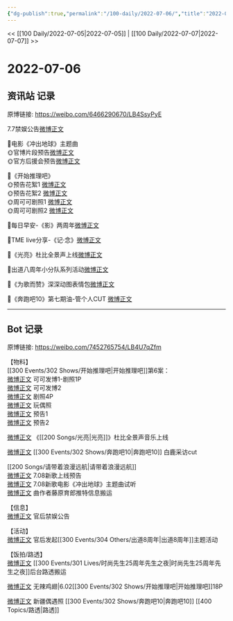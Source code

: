 ```yaml
---
{"dg-publish":true,"permalink":"/100-daily/2022-07-06/","title":"2022-07-06"}
---
```



<< [[100 Daily/2022-07-05\|2022-07-05]] | [[100 Daily/2022-07-07\|2022-07-07]] >>

# 2022-07-06

## 资讯站 记录

原博链接: https://weibo.com/6466290670/LB4SsyPyE

7.7禁娱公告[微博正文](https://m.weibo.cn/6466290670/4788369664772233)

🌟电影《冲出地球》主题曲  
🌞官博片段预告[微博正文](https://m.weibo.cn/6466290670/4788335858681998)  
🌞官方后援会预告[微博正文](https://m.weibo.cn/6466290670/4788338802036001)

🌟《开始推理吧》  
🌞预告花絮1 [微博正文](https://m.weibo.cn/6466290670/4788197919560001)  
🌞预告花絮2 [微博正文](https://m.weibo.cn/6466290670/4788195297857260)  
🌞周可可剧照1 [微博正文](https://m.weibo.cn/6466290670/4788175379108424)  
🌞周可可剧照2 [微博正文](https://m.weibo.cn/6466290670/4788194274970517)

🌟每日早安-《影》两周年[微博正文](https://m.weibo.cn/6466290670/4788141376929829)

🌟TME live分享-《记·念》[微博正文](https://m.weibo.cn/6466290670/4788246679127601)

🌟《光亮》杜比全景声上线[微博正文](https://m.weibo.cn/6466290670/4788278723084829)

🌟出道八周年小分队系列活动[微博正文](https://m.weibo.cn/6466290670/4788287627333579)

🌟《为歌而赞》深深动图表情包[微博正文](https://m.weibo.cn/6466290670/4788205399049093)

🌟《奔跑吧10》第七期油-管个人CUT [微博正文](https://m.weibo.cn/6466290670/4788276315293455)

---
## Bot 记录

原博链接: https://weibo.com/7452765754/LB4U7qZfm

【物料】  
[[300 Events/302 Shows/开始推理吧\|开始推理吧]]第6案：  
[微博正文](https://weibo.com/7736960489/LAZMtsBg2) 可可发博1-剧照1P  
[微博正文](https://weibo.com/7736960489/LB0WfzbkX) 可可发博2  
[微博正文](https://weibo.com/2162247381/LAZUFDZa4) 剧照4P  
[微博正文](https://weibo.com/2162247381/LB06peH4S) 玩偶照  
[微博正文](https://weibo.com/2162247381/LB0aAzvna) 预告1  
[微博正文](https://weibo.com/2162247381/LB0bNmhRc) 预告2

[微博正文](https://weibo.com/5626486614/LB1SHsZ78) 《[[200 Songs/光亮\|光亮]]》杜比全景声音乐上线

[微博正文](https://weibo.com/1371117067/LB0Mtc9ei) [[300 Events/302 Shows/奔跑吧10\|奔跑吧10]] 白鹿采访cut

[[200 Songs/请带着浪漫远航\|请带着浪漫远航]]  
[微博正文](https://weibo.com/5248300719/LB431BOzz) 7.08新歌上线预告  
[微博正文](https://weibo.com/7600759802/LB3ZcDPke) 7.08新歌电影《冲出地球》主题曲试听  
[微博正文](https://weibo.com/2987875734/LAZ45dJ4D) 曲作者藤原育郎推特信息搬运

【信息】  
[微博正文](https://weibo.com/5248300719/LB4vkdFUk) 官后禁娱公告

【活动】  
[微博正文](https://weibo.com/5248300719/LAU2WDi1r) 官后发起[[300 Events/304 Others/出道8周年\|出道8周年]]主题活动

【饭拍/路透】  
[微博正文](https://weibo.com/7495641082/LB2vUqspJ) [[300 Events/301 Lives/时尚先生25周年先生之夜\|时尚先生25周年先生之夜]]后台路透搬运

[微博正文](https://weibo.com/7495641082/LB2SA9fWx) 无辣鸡翅|6.02[[300 Events/302 Shows/开始推理吧\|开始推理吧]]18P

[微博正文](https://weibo.com/1851497023/LB3JLz1XS) 新疆偶遇照 [[300 Events/302 Shows/奔跑吧10\|奔跑吧10]] [[400 Topics/路透\|路透]]

